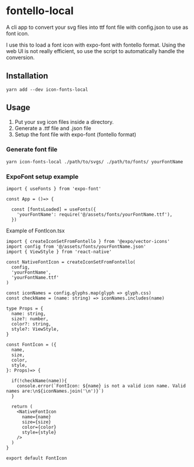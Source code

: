 # fontello-local

A cli app to convert your svg files into ttf font file with config.json to use as font icon.

I use this to load a font icon with expo-font with fontello format.
Using the web UI is not really efficient, so use the script to automatically handle the conversion.

## Installation

```
yarn add --dev icon-fonts-local
```

## Usage

1. Put your svg icon files inside a directory.
2. Generate a .ttf file and .json file
3. Setup the font file with expo-font (fontello format)

### Generate font file

```
yarn icon-fonts-local ./path/to/svgs/ ./path/to/fonts/ yourFontName
```

### ExpoFont setup example

```
import { useFonts } from 'expo-font'

const App = ()=> {

  const [fontsLoaded] = useFonts({
    'yourFontName': require('@/assets/fonts/yourFontName.ttf'),
  })

```

Example of FontIcon.tsx

```
import { createIconSetFromFontello } from '@expo/vector-icons'
import config from '@/assets/fonts/yourFontName.json'
import { ViewStyle } from 'react-native'

const NativeFontIcon = createIconSetFromFontello(
  config,
  'yourFontName',
  'yourFontName.ttf'
)

const iconNames = config.glyphs.map(glyph => glyph.css)
const checkName = (name: string) => iconNames.includes(name)

type Props = {
  name: string,
  size?: number,
  color?: string,
  style?: ViewStyle,
}

const FontIcon = ({
  name,
  size,
  color,
  style,
}: Props)=> {

  if(!checkName(name)){
    console.error(`FontIcon: ${name} is not a valid icon name. Valid names are:\n${iconNames.join('\n')}`)
  }

  return (
    <NativeFontIcon
      name={name}
      size={size}
      color={color}
      style={style}
    />
  )
}

export default FontIcon
```
